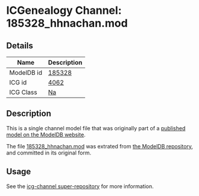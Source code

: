 # ICGenealogy Channel: 185328\_hhnachan.mod

## Details

Name | Description
---- | -----------
ModelDB id | [185328](http://senselab.med.yale.edu/ModelDB/ShowModel.cshtml?model=185328)
ICG id | [4062](http://icg.neurotheory.ox.ac.uk/channels/2/4062)
ICG Class | [Na](http://icg.neurotheory.ox.ac.uk/channels/2)

## Description

This is a single channel model file that was originally part of a [published model on the ModelDB website](http://senselab.med.yale.edu/mModelDB/ShowModel.cshtml?model=185328).

The file [185328\_hhnachan.mod](185328_hhnachan.mod) was extrated from [the ModelDB repository](http://senselab.med.yale.edu/ModelDB/ShowModel.cshtml?model=185328), and committed in its original form.

## Usage

See the [icg-channel super-repository](https://github.com/icgenealogy/icg-channels) for more information.